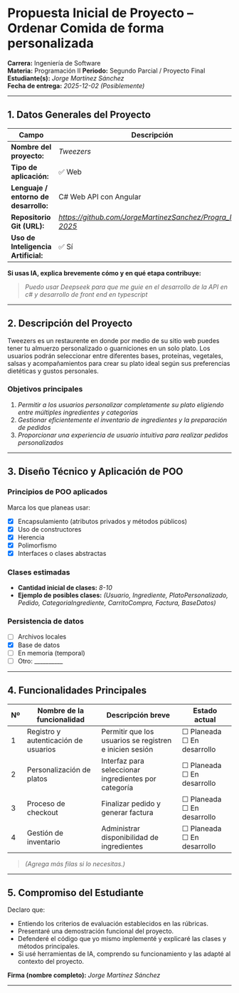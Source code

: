 # Propuesta Inicial de Proyecto – Ordenar Comida de forma personalizada

**Carrera:** Ingeniería de Software  
**Materia:** Programación II
**Periodo:** Segundo Parcial / Proyecto Final  
**Estudiante(s):** *Jorge Martínez Sánchez*  
**Fecha de entrega:** *2025-12-02 (Posiblemente)*  

---

## 1. Datos Generales del Proyecto

| Campo | Descripción |
|--------|-------------|
| **Nombre del proyecto:** | *Tweezers* |
| **Tipo de aplicación:** | ✅ Web |
| **Lenguaje / entorno de desarrollo:** | C# Web API con Angular |
| **Repositorio Git (URL):** | *https://github.com/JorgeMartinezSanchez/Progra_II_2-2025* |
| **Uso de Inteligencia Artificial:** | ✅ Sí |

**Si usas IA, explica brevemente cómo y en qué etapa contribuye:**  
> _Puedo usar Deepseek para que me guie en el desarrollo de la API en c# y desarrollo de front end en typescript_

---

## 2. Descripción del Proyecto

Tweezers es un restaurente en donde por medio de su sitio web puedes tener tu almuerzo personalizado o guarniciones en un solo plato. Los usuarios podrán seleccionar entre diferentes bases, proteínas, vegetales, salsas y acompañamientos para crear su plato ideal según sus preferencias dietéticas y gustos personales.

### Objetivos principales
1.  *Permitir a los usuarios personalizar completamente su plato eligiendo entre múltiples ingredientes y categorías*
2.  *Gestionar eficientemente el inventario de ingredientes y la preparación de pedidos*
3.  *Proporcionar una experiencia de usuario intuitiva para realizar pedidos personalizados*

---

## 3. Diseño Técnico y Aplicación de POO

### Principios de POO aplicados
Marca los que planeas usar:
- [x] Encapsulamiento (atributos privados y métodos públicos)
- [x] Uso de constructores
- [x] Herencia
- [x] Polimorfismo
- [x] Interfaces o clases abstractas

### Clases estimadas
- **Cantidad inicial de clases:** *8-10*  
- **Ejemplo de posibles clases:** *(Usuario, Ingrediente, PlatoPersonalizado, Pedido, CategoriaIngrediente, CarritoCompra, Factura, BaseDatos)*


### Persistencia de datos
- [ ] Archivos locales  
- [x] Base de datos  
- [ ] En memoria (temporal)  
- [ ] Otro: __________

---

## 4. Funcionalidades Principales

| Nº | Nombre de la funcionalidad | Descripción breve | Estado actual |
|----|----------------------------|-------------------|----------------|
| 1 | Registro y autenticación de usuarios | Permitir que los usuarios se registren e inicien sesión | ☐ Planeada ☐ En desarrollo |
| 2 | Personalización de platos | Interfaz para seleccionar ingredientes por categoría | ☐ Planeada ☐ En desarrollo |
| 3 | Proceso de checkout | Finalizar pedido y generar factura | ☐ Planeada ☐ En desarrollo |
| 4 | Gestión de inventario | Administrar disponibilidad de ingredientes | ☐ Planeada ☐ En desarrollo |

> *(Agrega más filas si lo necesitas.)*

---

## 5. Compromiso del Estudiante

Declaro que:
- Entiendo los criterios de evaluación establecidos en las rúbricas.
- Presentaré una demostración funcional del proyecto.
- Defenderé el código que yo mismo implementé y explicaré las clases y métodos principales.
- Si usé herramientas de IA, comprendo su funcionamiento y las adapté al contexto del proyecto.

**Firma (nombre completo):** *Jorge Martínez Sánchez* 

---
